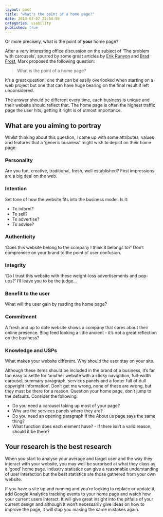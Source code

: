 ```yaml
---
layout: post
title: "what's the point of a home page?"
date: 2014-03-07 22:54:59
categories: usability
published: true
---
```


Or more precisely, what is the point of **your** home page?

After a very interesting office discussion on the subject of ‘The problem with carousels’, spurred by some great articles by [Erik Runyon](http://weedygarden.net/2013/01/carousel-stats/) and [Brad Frost](http://bradfrostweb.com/blog/post/carousels/), Mark proposed the following question: 

> What is the point of a home page?

It’s a great question, one that can be easily overlooked when starting on a web project but one that can have huge bearing on the final result if left unconsidered.

The answer should be different every time, each business is unique and their website should reflect that. The home page is often the highest traffic page the user hits, getting it right is of utmost importance.

## What are you aiming to portray

Whilst thinking about this question, I came up with some attributes, values and features that a ‘generic business’ might wish to depict on their home page:

### Personality
Are you fun, creative, traditional, fresh, well established? First impressions are a big deal on the web.

### Intention
Set tone of how the website fits into the business model. Is it:
- To inform?
- To sell?
- To advertise?
- To advise?

### Authenticity
‘Does this website belong to the company I think it belongs to?’ Don’t compromise on your brand to the point of user confusion.

### Integrity
‘Do I trust this website with these weight-loss advertisements and pop-ups?’ I’ll leave you to be the judge...

### Benefit to the user
What will the user gain by reading the home page?

### Commitment
A fresh and up to date website shows a company that cares about their online presence. Blog feed looking a little ancient - it’s not a great reflection on the business?

### Knowledge and USPs
What makes your website different. Why should the user stay on  your site.

Although these items should be included in the brand of a business, it’s far too easy to settle for ‘another website with a sticky navigation, full-width carousel, summary paragraph, services panels and a footer full of dull copyright information’. Don’t get me wrong, none of these are wrong, but they must be there for a reason. Question your home page, don’t jump to the defaults. Consider the following:

- Do you need a carousel taking up most of your page?
- Why are the services panels where they are?
- Do you need an opening paragraph if the About us page says the same thing?
- What function does each element have? - If there isn’t a valid reason, should it be there?

## Your research is the best research

When you start to analyse your average and target user and the way they interact with your website, you may well be surprised at what they class as a ‘good’ home page. Industry statistics can give a reasonable understanding of user interaction but the best statistics are those gathered from your own website.

If you have a site up and running and you’re looking to replace or update it, add Google Analytics tracking events to your home page and watch how your current users interact. It will give great insight into the pitfalls of your current design and although it won’t necessarily give ideas on how to improve the page, it will stop you making the same mistakes again.